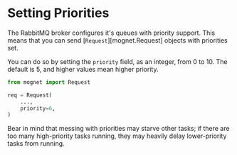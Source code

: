 # Setting Priorities

The RabbitMQ broker configures it's queues with priority support. This means that you can send [`Request`][mognet.Request] objects with priorities set.

You can do so by setting the `priority` field, as an integer, from 0 to 10. The default is 5, and higher values mean higher priority.

```python
from mognet import Request

req = Request(
    ...,
    priority=6,
)
```

Bear in mind that messing with priorities may starve other tasks; if there are too many high-priority tasks running, they may heavily delay lower-priority tasks from running.
